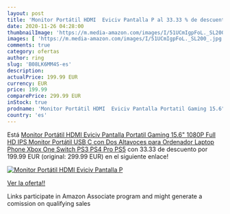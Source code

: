 ```yaml
---
layout: post
title: 'Monitor Portátil HDMI  Eviciv Pantalla P al 33.33 % de descuento'
date: 2020-11-26 04:28:00
thumbnailImage: 'https://m.media-amazon.com/images/I/51UCmIgpFoL._SL200_.jpg'
images: [ 'https://m.media-amazon.com/images/I/51UCmIgpFoL._SL200_.jpg' ]
comments: true
category: ofertas
author: ring
slug: 'B08LK6MM4S-es'
description:
actualPrice: 199.99 EUR
currency: EUR
price: 199.99
comparePrice: 299.99 EUR
inStock: true
prodname: 'Monitor Portátil HDMI  Eviciv Pantalla Portatil Gaming 15.6" 1080P Full HD IPS Monitor Portátil USB C con Dos Altavoces para Ordenador  Laptop  Phone  Xbox One Switch PS3 PS4 Pro PS5'
country: 'es'
---
```


Está [Monitor Portátil HDMI  Eviciv Pantalla Portatil Gaming 15.6" 1080P Full HD IPS Monitor Portátil USB C con Dos Altavoces para Ordenador  Laptop  Phone  Xbox One Switch PS3 PS4 Pro PS5](https://www.amazon.es/dp/B08LK6MM4S/?tag=tolees-21) con 33.33 de descuento por 199.99 EUR (original: 299.99 EUR) en el siguiente enlace!

[![Monitor Portátil HDMI  Eviciv Pantalla P](https://m.media-amazon.com/images/I/51UCmIgpFoL._SL200_.jpg)](https://www.amazon.es/dp/B08LK6MM4S/?tag=tolees-21)

[Ver la oferta!!](https://www.amazon.es/dp/B08LK6MM4S/?tag=tolees-21)

Links participate in Amazon Associate program and might generate a comission on qualifying sales


